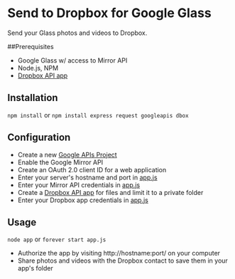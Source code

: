 # Send to Dropbox for Google Glass

Send your Glass photos and videos to Dropbox.

##Prerequisites

* Google Glass w/ access to Mirror API
* Node.js, NPM
* [Dropbox API app](https://www.dropbox.com/developers/apps)

## Installation

`npm install` or `npm install express request googleapis dbox`

## Configuration

* Create a new [Google APIs Project](https://code.google.com/apis/console)
* Enable the Google Mirror API
* Create an OAuth 2.0 client ID for a web application
* Enter your server's hostname and port in [app.js](https://github.com/chadsmith/glass-dropbox/blob/master/app.js#L8-L11)
* Enter your Mirror API credentials in [app.js](https://github.com/chadsmith/glass-dropbox/blob/master/app.js#L12-L15)
* Create a [Dropbox API app](https://www.dropbox.com/developers/apps) for files and limit it to a private folder
* Enter your Dropbox app credentials in [app.js](https://github.com/chadsmith/glass-dropbox/blob/master/app.js#L16-L19)

## Usage

`node app` or `forever start app.js`

* Authorize the app by visiting http://hostname:port/ on your computer
* Share photos and videos with the Dropbox contact to save them in your app's folder